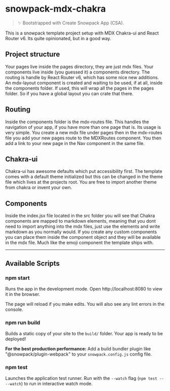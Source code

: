 # snowpack-mdx-chakra

> ✨ Bootstrapped with Create Snowpack App (CSA).

This is a snowpack template project setup with MDX Chakra-ui and React Router v6. Its quite opinionated, but in a good way.

## Project structure

Your pages live inside the pages directory, they are just mdx files. Your components live inside (you guessed it) a components directory.
The routing is handle by React Router v6, which has some nice new additions. An mdx-layout component is created and waiting to be used, if at all, inside the components folder. If used, this will wrap all the pages in the pages folder. So if you have a global layout you can crate that there.

## Routing

Inside the components folder is the mdx-routes file. This handles the navigation of your app, if you have more than one page that is. Its usage is very simple. You create a new mdx file under pages then in the mdx-routes file you add your new pages route to the MDXRoutes component. You then add a link to your new page in the Nav component in the same file.

## Chakra-ui

Chakra-ui has awesome defaults which put accessibility first. The template comes with a default theme initialized but this can be changed in the theme file which lives at the projects root. You are free to import another theme from chakra or invent your own.

## Components

Inside the index.jsx file located in the src folder you will see that Chakra components are mapped to markdown elements, meaning that you dont need to import anything into the mdx files, just use the elements and write markdown as you normally would. If you create any custom components you can place them inside the component object and they will be available in the mdx file. Much like the emoji component the template ships with.

------------------------------

## Available Scripts

### npm start

Runs the app in the development mode.
Open http://localhost:8080 to view it in the browser.

The page will reload if you make edits.
You will also see any lint errors in the console.

### npm run build

Builds a static copy of your site to the `build/` folder.
Your app is ready to be deployed!

**For the best production performance:** Add a build bundler plugin like "@snowpack/plugin-webpack" to your `snowpack.config.js` config file.

### npm test

Launches the application test runner.
Run with the `--watch` flag (`npm test -- --watch`) to run in interactive watch mode.
